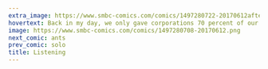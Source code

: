 ```yaml
---
extra_image: https://www.smbc-comics.com/comics/1497280722-20170612after.png
hovertext: Back in my day, we only gave corporations 70 percent of our data, and that's the way we liked it!
image: https://www.smbc-comics.com/comics/1497280708-20170612.png
next_comic: ants
prev_comic: solo
title: Listening
---
```


